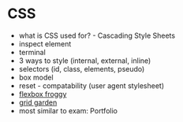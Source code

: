 # CSS

- what is CSS used for? - Cascading Style Sheets
- inspect element
- terminal
- 3 ways to style (internal, external, inline)
- selectors (id, class, elements, pseudo)
- box model
- reset - compatability (user agent stylesheet)
- [flexbox froggy](https://flexboxfroggy.com/)
- [grid garden](http://cssgridgarden.com/)
- most similar to exam: Portfolio
